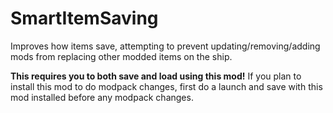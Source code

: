 # SmartItemSaving
Improves how items save, attempting to prevent updating/removing/adding mods from replacing other modded items on the ship.

**This requires you to both save and load using this mod!** If you plan to install this mod to do modpack changes, first do a launch and save with this mod installed before any modpack changes.